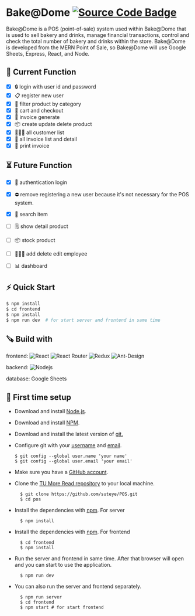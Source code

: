 # Bake@Dome <a href="https://youtu.be/s-VStr__320"><img src="https://img.shields.io/badge/click-for%20source%20code-orange" alt="Source Code Badge"></a>

Bake@Dome is a POS (point-of-sale) system used within Bake@Dome that is used to sell bakery and drinks, manage financial transactions, control and check the total number of bakery and drinks within the store. Bake@Dome is developed from the MERN Point of Sale, so Bake@Dome  will use Google Sheets, Express, React, and Node.


## 📮 Current Function
- [x] 🔒 login with user id and password
- [x] 📋 register new user
- [x] 🔎 filter product by category
- [x] 🛒 cart and checkout
- [x] 🧾 invoice generate 
- [x] 📦 create update delete product
- [x] 💁🏻‍♀️ all customer list
- [x] 🧾 all invoice list and detail
- [x] 📇 print invoice 

## ⏳ Future Function
- [x] 🔐  authentication login
- [x]  ⛔️ remove registering a new user because it's not necessary for the POS system.
- [x] 🔎  search item
- [ ] 🗒  show detail product
- [ ] 📦 stock product
- [ ] 👩🏻‍🍳 add delete edit employee 
- [ ] 📊 dashboard 




## ⚡ Quick Start

```bash
$ npm install
$ cd frontend
$ npm install
$ npm run dev  # for start server and frontend in same time
```

## 🪚 Build with
frontend: ![React](https://img.shields.io/badge/react-%2320232a.svg?style=for-the-badge&logo=react&logoColor=%2361DAFB) ![React Router](https://img.shields.io/badge/React_Router-CA4245?style=for-the-badge&logo=react-router&logoColor=white) ![Redux](https://img.shields.io/badge/redux-%23593d88.svg?style=for-the-badge&logo=redux&logoColor=white) ![Ant-Design](https://img.shields.io/badge/-AntDesign-%230170FE?style=for-the-badge&logo=ant-design&logoColor=white)



backend: ![Nodejs](https://img.shields.io/badge/nodejs-%2361DAFB.svg?style=for-the-badge&logo=nodejs&logoColor=%2361DAFB) 


database: Google Sheets




## 🌟 First time setup

- Download and install [Node.js](https://nodejs.org/en/).
- Download and install [NPM](https://docs.npmjs.com/downloading-and-installing-node-js-and-npm).
-  Download and install the latest version of [git.](https://git-scm.com/downloads)
- Configure git with your [username](https://docs.github.com/en/github/using-git/setting-your-username-in-git) and [email](https://docs.github.com/en/github/setting-up-and-managing-your-github-user-account/setting-your-commit-email-address).
  
    ```
  $ git config --global user.name 'your name'
  $ git config --global user.email 'your email'
    ```
- Make sure you have a [GitHub account](https://github.com/join).
- Clone the [TU More Read repository](https://github.com/suteye/BakeAtDome.git) to your local machine.
  
  ```
    $ git clone https://github.com/suteye/POS.git 
    $ cd pos
  ```
- Install the dependencies with [npm](https://docs.npmjs.com/getting-started/installing-node-js). For server
  
  ```
    $ npm install
  ```
- Install the dependencies with [npm](https://docs.npmjs.com/getting-started/installing-node-js). For frontend
  
  ```
    $ cd frontend
    $ npm install
  ```
- Run the server and frontend in same time. After that browser will open and you can start to use the application.

  ```
    $ npm run dev
  ```

- You can also run the server and frontend separately.
  
  ```
    $ npm run server
    $ cd frontend 
    $ npm start # for start frontend
  ```


